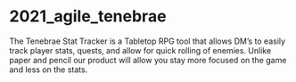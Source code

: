 # 2021_agile_tenebrae

The Tenebrae Stat Tracker is a Tabletop RPG tool that allows DM’s 
to easily track player stats, quests, and allow for quick rolling of enemies.
Unlike paper and pencil our product will allow you stay more focused on the 
game and less on the stats.

